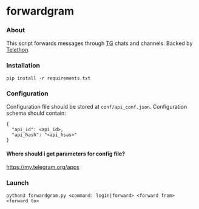# forwardgram
### About
This script forwards messages through [TG] chats and channels. Backed by [Telethon].

[TG]: https://telegram.org/
[Telethon]: https://github.com/LonamiWebs/Telethon

### Installation
`pip install -r requirements.txt`

### Configuration
Configuration file should be stored at `conf/api_conf.json`.
Configuration schema should contain: 
```
{
  "api_id": <api_id>,
  "api_hash": "<api_hsas>"
}
```
#### Where should i get parameters for config file?
https://my.telegram.org/apps

### Launch

```python3 forwardgram.py <command: login|forward> <forward from> <forward to>```
